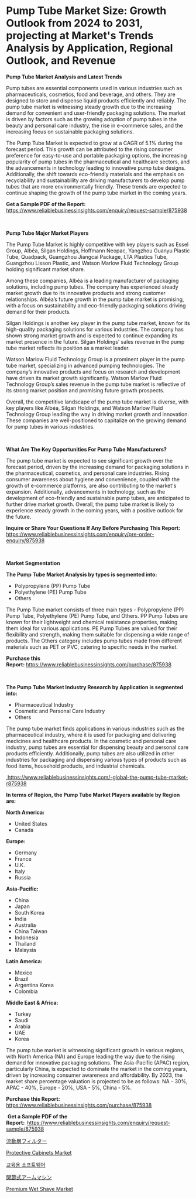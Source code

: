 <p><h1>Pump Tube Market Size: Growth Outlook from 2024 to 2031, projecting at Market's Trends Analysis by Application, Regional Outlook, and Revenue</h1></p><p><strong>Pump Tube Market Analysis and Latest Trends</strong></p>
<p><p>Pump tubes are essential components used in various industries such as pharmaceuticals, cosmetics, food and beverage, and others. They are designed to store and dispense liquid products efficiently and reliably. The pump tube market is witnessing steady growth due to the increasing demand for convenient and user-friendly packaging solutions. The market is driven by factors such as the growing adoption of pump tubes in the beauty and personal care industry, the rise in e-commerce sales, and the increasing focus on sustainable packaging solutions.</p><p>The Pump Tube Market is expected to grow at a CAGR of 5.1% during the forecast period. This growth can be attributed to the rising consumer preference for easy-to-use and portable packaging options, the increasing popularity of pump tubes in the pharmaceutical and healthcare sectors, and the advancements in technology leading to innovative pump tube designs. Additionally, the shift towards eco-friendly materials and the emphasis on recyclability and sustainability are driving manufacturers to develop pump tubes that are more environmentally friendly. These trends are expected to continue shaping the growth of the pump tube market in the coming years.</p></p>
<p><strong>Get a Sample PDF of the Report:&nbsp;</strong> <a href="https://www.reliablebusinessinsights.com/enquiry/request-sample/875938">https://www.reliablebusinessinsights.com/enquiry/request-sample/875938</a></p>
<p>&nbsp;</p>
<p><strong>Pump Tube Major Market Players</strong></p>
<p><p>The Pump Tube Market is highly competitive with key players such as Essel Group, Albéa, Silgan Holdings, Hoffmann Neopac, Yangzhou Guanyu Plastic Tube, Quadpack, Guangzhou Jiangcai Package, I.TA Plastics Tube, Guangzhou Lisson Plastic, and Watson Marlow Fluid Technology Group holding significant market share. </p><p>Among these companies, Albéa is a leading manufacturer of packaging solutions, including pump tubes. The company has experienced steady market growth due to its innovative products and strong customer relationships. Albéa’s future growth in the pump tube market is promising, with a focus on sustainability and eco-friendly packaging solutions driving demand for their products.</p><p>Silgan Holdings is another key player in the pump tube market, known for its high-quality packaging solutions for various industries. The company has shown strong market growth and is expected to continue expanding its market presence in the future. Silgan Holdings’ sales revenue in the pump tube market reflects its position as a market leader.</p><p>Watson Marlow Fluid Technology Group is a prominent player in the pump tube market, specializing in advanced pumping technologies. The company’s innovative products and focus on research and development have driven its market growth significantly. Watson Marlow Fluid Technology Group’s sales revenue in the pump tube market is reflective of its strong market position and promising future growth prospects. </p><p>Overall, the competitive landscape of the pump tube market is diverse, with key players like Albéa, Silgan Holdings, and Watson Marlow Fluid Technology Group leading the way in driving market growth and innovation. These companies are well-positioned to capitalize on the growing demand for pump tubes in various industries.</p></p>
<p>&nbsp;</p>
<p><strong>What Are The Key Opportunities For Pump Tube Manufacturers?</strong></p>
<p><p>The pump tube market is expected to see significant growth over the forecast period, driven by the increasing demand for packaging solutions in the pharmaceutical, cosmetics, and personal care industries. Rising consumer awareness about hygiene and convenience, coupled with the growth of e-commerce platforms, are also contributing to the market's expansion. Additionally, advancements in technology, such as the development of eco-friendly and sustainable pump tubes, are anticipated to further drive market growth. Overall, the pump tube market is likely to experience steady growth in the coming years, with a positive outlook for the future.</p></p>
<p><strong>Inquire or Share Your Questions If Any Before Purchasing This Report:</strong> <a href="https://www.reliablebusinessinsights.com/enquiry/pre-order-enquiry/875938">https://www.reliablebusinessinsights.com/enquiry/pre-order-enquiry/875938</a></p>
<p>&nbsp;</p>
<p><strong>Market Segmentation</strong></p>
<p><strong>The Pump Tube Market Analysis by types is segmented into:</strong></p>
<p><ul><li>Polypropylene (PP) Pump Tube</li><li>Polyethylene (PE) Pump Tube</li><li>Others</li></ul></p>
<p><p>The Pump Tube market consists of three main types - Polypropylene (PP) Pump Tube, Polyethylene (PE) Pump Tube, and Others. PP Pump Tubes are known for their lightweight and chemical resistance properties, making them ideal for various applications. PE Pump Tubes are valued for their flexibility and strength, making them suitable for dispensing a wide range of products. The Others category includes pump tubes made from different materials such as PET or PVC, catering to specific needs in the market.</p></p>
<p><strong>Purchase this Report:&nbsp;</strong><a href="https://www.reliablebusinessinsights.com/purchase/875938">https://www.reliablebusinessinsights.com/purchase/875938</a></p>
<p>&nbsp;</p>
<p><strong>The Pump Tube Market Industry Research by Application is segmented into:</strong></p>
<p><ul><li>Pharmaceutical Industry</li><li>Cosmetic and Personal Care Industry</li><li>Others</li></ul></p>
<p><p>The pump tube market finds applications in various industries such as the pharmaceutical industry, where it is used for packaging and delivering medicines and healthcare products. In the cosmetic and personal care industry, pump tubes are essential for dispensing beauty and personal care products efficiently. Additionally, pump tubes are also utilized in other industries for packaging and dispensing various types of products such as food items, household products, and industrial chemicals.</p></p>
<p><a href="https://www.reliablebusinessinsights.com/-global-the-pump-tube-market-r875938">&nbsp;https://www.reliablebusinessinsights.com/-global-the-pump-tube-market-r875938</a></p>
<p><strong>In terms of Region, the Pump Tube Market Players available by Region are:</strong></p>
<p>
    <p> <strong> North America: </strong>
        <ul>
            <li>United States</li>
            <li>Canada</li>
        </ul>
        </p> 
    <p> <strong> Europe: </strong>
        <ul>
            <li>Germany</li>
            <li>France</li>
            <li>U.K.</li>
            <li>Italy</li>
            <li>Russia</li>
        </ul>
        </p> 
    <p> <strong> Asia-Pacific: </strong>
        <ul>
            <li>China</li>
            <li>Japan</li>
            <li>South Korea</li>
            <li>India</li>
            <li>Australia</li>
            <li>China Taiwan</li>
            <li>Indonesia</li>
            <li>Thailand</li>
            <li>Malaysia</li>
        </ul>
        </p> 
    <p> <strong> Latin America: </strong>
        <ul>
            <li>Mexico</li>
            <li>Brazil</li>
            <li>Argentina Korea</li>
            <li>Colombia</li>
        </ul>
        </p> 
    <p> <strong> Middle East & Africa: </strong>
        <ul>
            <li>Turkey</li>
            <li>Saudi</li>
            <li>Arabia</li>
            <li>UAE</li>
            <li>Korea</li>
        </ul>
    </p>
    </p>
<p><p>The pump tube market is witnessing significant growth in various regions, with North America (NA) and Europe leading the way due to the rising demand for innovative packaging solutions. The Asia-Pacific (APAC) region, particularly China, is expected to dominate the market in the coming years, driven by increasing consumer awareness and affordability. By 2023, the market share percentage valuation is projected to be as follows: NA - 30%, APAC - 40%, Europe - 20%, USA - 5%, China - 5%.</p></p>
<p><strong>Purchase this Report: </strong><a href="https://www.reliablebusinessinsights.com/purchase/875938">https://www.reliablebusinessinsights.com/purchase/875938</a></p>
<p>&nbsp;<strong>Get a Sample PDF of the Report:&nbsp;&nbsp;</strong><a href="https://www.reliablebusinessinsights.com/enquiry/request-sample/875938">https://www.reliablebusinessinsights.com/enquiry/request-sample/875938</a></p>
<p><strong></strong></p>
<p><p><a href="https://medium.com/@abdielkilback/%E3%83%87%E3%82%B3%E3%83%BC%E3%83%87%E3%82%A3%E3%83%B3%E3%82%B0%E6%B5%81%E5%8B%95%E5%B1%A4%E3%83%95%E3%82%A3%E3%83%AB%E3%82%BF%E3%83%BC%E5%B8%82%E5%A0%B4%E3%83%A1%E3%83%88%E3%83%AA%E3%83%83%E3%82%AF%E3%82%B9-%E5%B8%82%E5%A0%B4%E3%82%B7%E3%82%A7%E3%82%A2-%E3%83%88%E3%83%AC%E3%83%B3%E3%83%89-%E3%81%8A%E3%82%88%E3%81%B3%E6%88%90%E9%95%B7%E3%83%91%E3%82%BF%E3%83%BC%E3%83%B3-9c8173d55dbb">流動層フィルター</a></p><p><a href="https://github.com/susanjprice2023/Market-Research-Report-List-1/blob/main/protective-cabinets-market.md">Protective Cabinets Market</a></p><p><a href="https://github.com/durgin521/Market-Research-Report-List-1/blob/main/507650278400.md">교육용 소프트웨어</a></p><p><a href="https://github.com/JerelSchulit20231/Market-Research-Report-List-1/blob/main/827655784832.md">関節式アームマシン</a></p><p><a href="https://github.com/RosemarieLeffler2023/Market-Research-Report-List-1/blob/main/premium-wet-shave-market.md">Premium Wet Shave Market</a></p></p>